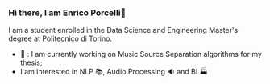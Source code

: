 ### Hi there, I am Enrico Porcelli👋

<!--
**enricoporcelli/enricoporcelli** is a ✨ _special_ ✨ repository because its `README.md` (this file) appears on your GitHub profile.

Here are some ideas to get you started:

- 🔭 I’m currently working on ...
- 🌱 I’m currently learning ...
- 👯 I’m looking to collaborate on ...
- 🤔 I’m looking for help with ...
- 💬 Ask me about ...
- 📫 How to reach me: ...
- 😄 Pronouns: ...
- ⚡ Fun fact: ...
-->

I am a student enrolled in the Data Science and Engineering Master's degree at Politecnico di Torino.
- :musical_note: : I am currently working on Music Source Separation algorithms for my thesis;
- I am interested in NLP :books:, Audio Processing :sound: and BI :factory:
